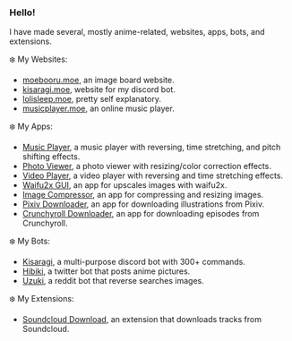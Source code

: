 ### Hello!

I have made several, mostly anime-related, websites, apps, bots, and extensions.

❄️ My Websites:
- [moebooru.moe](https://github.com/Tenpi/Moebooru.moe), an image board website.
- [kisaragi.moe](https://github.com/Tenpi/kisaragi.moe), website for my discord bot.
- [lolisleep.moe](https://github.com/Tenpi/lolisleep.moe), pretty self explanatory. 
- [musicplayer.moe](https://github.com/Tenpi/musicplayer.moe), an online music player.

❄️ My Apps:
- [Music Player](https://github.com/Tenpi/Music-Player), a music player with reversing, time stretching, and pitch shifting effects.
- [Photo Viewer](https://github.com/Tenpi/Photo-Viewer), a photo viewer with resizing/color correction effects.
- [Video Player](https://github.com/Tenpi/Video-Player), a video player with reversing and time stretching effects.
- [Waifu2x GUI](https://github.com/Tenpi/Waifu2x-GUI), an app for upscales images with waifu2x.
- [Image Compressor](https://github.com/Tenpi/Image-Compressor), an app for compressing and resizing images.
- [Pixiv Downloader](https://github.com/Tenpi/Pixiv-Downloader), an app for downloading illustrations from Pixiv.
- [Crunchyroll Downloader](https://github.com/Tenpi/Crunchyroll-Downloader), an app for downloading episodes from Crunchyroll.

❄️ My Bots:
- [Kisaragi](https://github.com/Tenpi/Kisaragi), a multi-purpose discord bot with 300+ commands.
- [Hibiki](https://github.com/Tenpi/Hibiki), a twitter bot that posts anime pictures.
- [Uzuki](https://github.com/Tenpi/Uzuki), a reddit bot that reverse searches images.

❄️ My Extensions:
- [Soundcloud Download](https://github.com/Tenpi/soundcloud-download), an extension that downloads tracks from Soundcloud.
